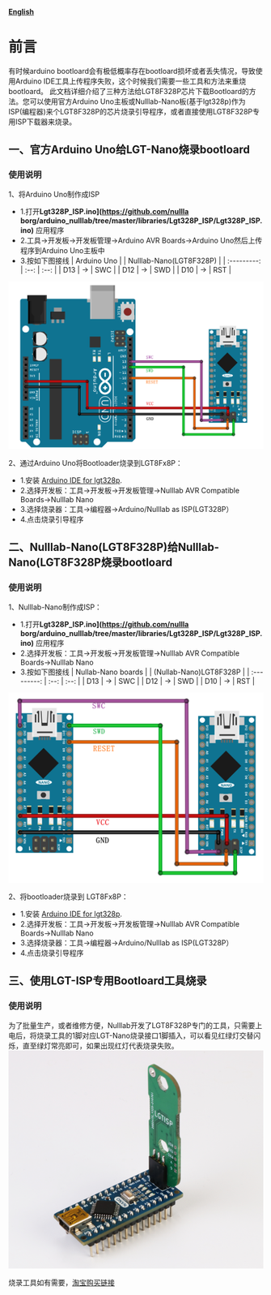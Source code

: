 **[English](README.md)**

# 前言
有时候arduino bootloard会有极低概率存在bootloard损坏或者丢失情况，导致使用Arduino IDE工具上传程序失败，这个时候我们需要一些工具和方法来重烧bootloard。
此文档详细介绍了三种方法给LGT8F328P芯片下载Bootloard的方法。您可以使用官方Arduino Uno主板或Nulllab-Nano板(基于lgt328p)作为ISP(编程器)来个LGT8F328P的芯片烧录引导程序，或者直接使用LGT8F328P专用ISP下载器来烧录。

## 一、官方Arduino Uno给LGT-Nano烧录bootloard

### 使用说明

1、将Arduino Uno制作成ISP
- 1.打开**Lgt328P_ISP.ino](https://github.com/nullla
borg/arduino_nulllab/tree/master/libraries/Lgt328P_ISP/Lgt328P_ISP.ino)** 应用程序
- 2.工具->开发板->开发板管理->Arduino AVR Boards->Arduino Uno然后上传程序到Arduino Uno主板中
- 3.按如下图接线
| Arduino Uno |      | Nulllab-Nano(LGT8F328P)  |
| :---------: | :--: | :--: |
|     D13     |  ->  | SWC  |
|     D12     |  ->  | SWD  |
|     D10     |  ->  | RST  |

 ![](./Arduino_ISP.png)

2、通过Arduino Uno将Bootloader烧录到LGT8Fx8P：

- 1.安装 [Arduino IDE for lgt328p](https://github.com/nulllaborg/arduino_nulllab). 
- 2.选择开发板：工具->开发板->开发板管理->Nulllab AVR Compatible Boards->Nulllab Nano
- 3.选择烧录器：工具->编程器->Arduino/Nulllab as ISP(LGT328P）
- 4.点击烧录引导程序

## 二、Nulllab-Nano(LGT8F328P)给Nulllab-Nano(LGT8F328P烧录bootloard

### 使用说明
 1、Nulllab-Nano制作成ISP：

- 1.打开**Lgt328P_ISP.ino](https://github.com/nullla
borg/arduino_nulllab/tree/master/libraries/Lgt328P_ISP/Lgt328P_ISP.ino)** 应用程序
- 2.选择开发板：工具->开发板->开发板管理->Nulllab AVR Compatible Boards->Nulllab Nano    
- 3.按如下图接线
| Nullab-Nano boards |      | (Nullab-Nano)LGT8F328P  |
| :---------: | :--: | :--: |
|     D13     |  ->  | SWC  |
|     D12     |  ->  | SWD  |
|     D10     |  ->  | RST  |

 ![](./Lgt-Nano_ISP.png)

 2、将bootloader烧录到 LGT8Fx8P：

- 1.安装 [Arduino IDE for lgt328p](https://github.com/nulllaborg/arduino_nulllab). 
- 2.选择开发板：工具->开发板->开发板管理->Nulllab AVR Compatible Boards->Nulllab Nano
- 3.选择烧录器：工具->编程器->Arduino/Nulllab as ISP(LGT328P）
- 4.点击烧录引导程序

## 三、使用LGT-ISP专用Bootloard工具烧录

### 使用说明
 为了批量生产，或者维修方便，Nulllab开发了LGT8F328P专门的工具，只需要上电后，将烧录工具的1脚对应LGT-Nano烧录接口1脚插入，可以看见红绿灯交替闪烁，直至绿灯常亮即可，如果出现红灯代表烧录失败。
![](./ISP_Tool.png)

烧录工具如有需要，[淘宝购买链接](https://item.taobao.com/item.htm?ft=t&id=650808111227)
